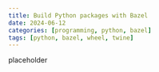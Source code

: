 ```yaml
---
title: Build Python packages with Bazel
date: 2024-06-12
categories: [programming, python, bazel]
tags: [python, bazel, wheel, twine]
---
```

    
placeholder